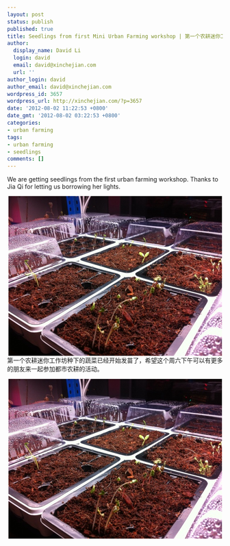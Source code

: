 ```yaml
---
layout: post
status: publish
published: true
title: Seedlings from first Mini Urban Farming workshop | 第一个农耕迷你工作坊的菜苗
author:
  display_name: David Li
  login: david
  email: david@xinchejian.com
  url: ''
author_login: david
author_email: david@xinchejian.com
wordpress_id: 3657
wordpress_url: http://xinchejian.com/?p=3657
date: '2012-08-02 11:22:53 +0800'
date_gmt: '2012-08-02 03:22:53 +0800'
categories:
- urban farming
tags:
- urban farming
- seedlings
comments: []
---
```

<p><!--:en-->We are getting seedlings from the first urban farming workshop. Thanks to Jia Qi for letting us borrowing her lights.</p>
<p><img style="display:block; margin-left:auto; margin-right:auto;" src="/uploads/2012/08/IMG_3164.jpg" alt="IMG 3164" title="IMG_3164.jpg" border="0" width="499" height="373" /><!--:--><!--:zh-->第一个农耕迷你工作坊种下的蔬菜已经开始发苗了，希望这个周六下午可以有更多的朋友来一起参加都市农耕的活动。</p>
<p><img style="display:block; margin-left:auto; margin-right:auto;" src="/uploads/2012/08/IMG_3164.jpg" alt="IMG 3164" title="IMG_3164.jpg" border="0" width="499" height="373" /></p>
<p><!--:--></p>
